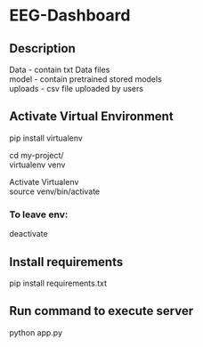 # EEG-Dashboard

## Description
Data - contain txt Data files\
model - contain pretrained stored models\
uploads - csv file uploaded by users 


## Activate Virtual Environment
pip install virtualenv

cd my-project/ <br/>
virtualenv venv <br/>

Activate Virtualenv <br/>
source venv/bin/activate <br/>

### To leave env:  <br/>
deactivate

## Install requirements
pip install requirements.txt

## Run command to execute server
python app.py
